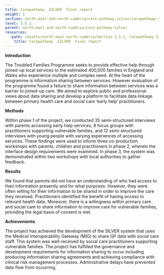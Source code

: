```yaml
---
title: Carepathway  SILVER  Final report
weight: 1
section: north-east-and-north-cumbria/care-pathway-silver/carepathway-silver-final-report
level: 5.5.1
parent: north-east-and-north-cumbria/care-pathway-silver
resources:
  -path: /assets/north-east-north-cumbria/Section 5.5.1_ Carepathway SILVER Final report.pdf
    title: Carepathway  SILVER  Final report
---
```


**Introduction**

The Troubled Families Programme seeks to provide effective help through joined-up local services to the estimated 400,000 families in England and Wales who experience multiple and complex need. At the heart of the programme is information sharing between services. However evaluation of the programme found a failure to share information between services was a barrier to joined-up care. We aimed to explore public and professional views about data sharing and develop a platform to facilitate data linkage between primary health care and social care ‘early help’ practitioners. 

**Methods**

Within phase 1 of the project, we conducted 35 semi-structured interviews with parents accessing early help services, 8 focus groups with practitioners supporting vulnerable families, and 12 semi-structured interviews with young people with varying experiences of accessing services.  These findings were used to inform three co-production workshops with parents, children and practitioners in phase 2, wherein the interface design requirements were examined. In phase 3, the system was demonstrated within two workshops with local authorities to gather feedback. 

**Results**

We found that parents did not have an understanding of who had access to their information presently and for what purposes. However, they were often willing for their information to be shared in order to improve the care they received. Practitioners identified the benefit of having access to relevant health data. Moreover, there is a willingness within primary care and social care to share information to improve care for vulnerable families, providing the legal basis of consent is met. 

**Achievements**

The project has achieved the development of the SILVER system that uses the Medical Interoperability Gateway (MIG) to share GP data with social care staff. This system was well-received by social care practitioners supporting vulnerable families. The project has fulfilled the governance and development requirements for information sharing to occur including producing information sharing agreements and achieving compliance with clinical risk management processes. Administrative delays have prevented data flow from occurring. 
